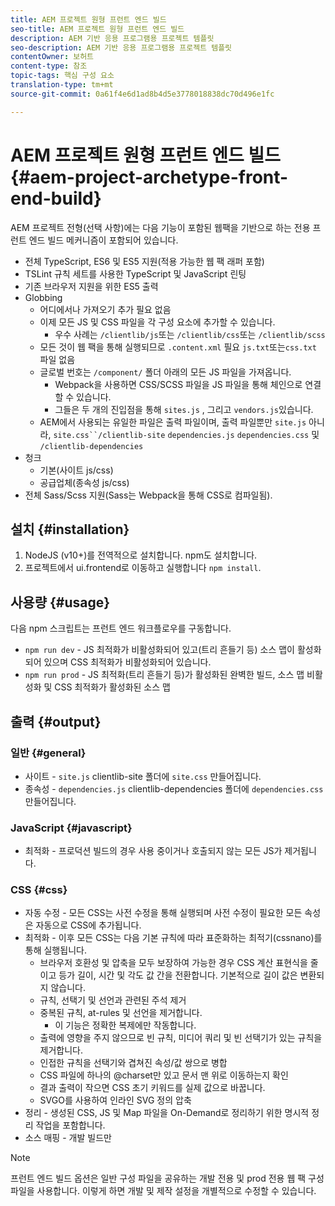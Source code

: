 ```yaml
---
title: AEM 프로젝트 원형 프런트 엔드 빌드
seo-title: AEM 프로젝트 원형 프런트 엔드 빌드
description: AEM 기반 응용 프로그램용 프로젝트 템플릿
seo-description: AEM 기반 응용 프로그램용 프로젝트 템플릿
contentOwner: 보허트
content-type: 참조
topic-tags: 핵심 구성 요소
translation-type: tm+mt
source-git-commit: 0a61f4e6d1ad8b4d5e3778018838dc70d496e1fc

---
```



# AEM 프로젝트 원형 프런트 엔드 빌드 {#aem-project-archetype-front-end-build}

AEM 프로젝트 전형(선택 사항)에는 다음 기능이 포함된 웹팩을 기반으로 하는 전용 프런트 엔드 빌드 메커니즘이 포함되어 있습니다.

* 전체 TypeScript, ES6 및 ES5 지원(적용 가능한 웹 팩 래퍼 포함)
* TSLint 규칙 세트를 사용한 TypeScript 및 JavaScript 린팅
* 기존 브라우저 지원을 위한 ES5 출력
* Globbing
   * 어디에서나 가져오기 추가 필요 없음
   * 이제 모든 JS 및 CSS 파일을 각 구성 요소에 추가할 수 있습니다.
      * 우수 사례는 `/clientlib/js`또는 `/clientlib/css`또는 `/clientlib/scss`
   * 모든 것이 웹 팩을 통해 실행되므로 `.content.xml` 필요 `js.txt`또는`css.txt` 파일 없음
   * 글로벌 번호는 `/component/` 폴더 아래의 모든 JS 파일을 가져옵니다.
      * Webpack을 사용하면 CSS/SCSS 파일을 JS 파일을 통해 체인으로 연결할 수 있습니다.
      * 그들은 두 개의 진입점을 통해 `sites.js` , 그리고 `vendors.js`있습니다.
   * AEM에서 사용되는 유일한 파일은 출력 파일이며, 출력 파일뿐만 `site.js` 아니라, `site.css``/clientlib-site` `dependencies.js` `dependencies.css` 및 `/clientlib-dependencies`
* 청크
   * 기본(사이트 js/css)
   * 공급업체(종속성 js/css)
* 전체 Sass/Scss 지원(Sass는 Webpack을 통해 CSS로 컴파일됨).

## 설치 {#installation}

1. NodeJS [](https://nodejs.org/en/download/) (v10+)를 전역적으로 설치합니다. npm도 설치합니다.
1. 프로젝트에서 ui.frontend로 이동하고 실행합니다 `npm install`.

## 사용량 {#usage}

다음 npm 스크립트는 프런트 엔드 워크플로우를 구동합니다.

* `npm run dev` - JS 최적화가 비활성화되어 있고(트리 흔들기 등) 소스 맵이 활성화되어 있으며 CSS 최적화가 비활성화되어 있습니다.
* `npm run prod` - JS 최적화(트리 흔들기 등)가 활성화된 완벽한 빌드, 소스 맵 비활성화 및 CSS 최적화가 활성화된 소스 맵

## 출력 {#output}

### 일반 {#general}

* 사이트 - `site.js` clientlib-site 폴더에 `site.css` 만들어집니다.
* 종속성 - `dependencies.js` clientlib-dependencies 폴더에 `dependencies.css` 만들어집니다.

### JavaScript {#javascript}

* 최적화 - 프로덕션 빌드의 경우 사용 중이거나 호출되지 않는 모든 JS가 제거됩니다.

### CSS {#css}

* 자동 수정 - 모든 CSS는 사전 수정을 통해 실행되며 사전 수정이 필요한 모든 속성은 자동으로 CSS에 추가됩니다.
* 최적화 - 이후 모든 CSS는 다음 기본 규칙에 따라 표준화하는 최적기(cssnano)를 통해 실행됩니다.
   * 브라우저 호환성 및 압축을 모두 보장하여 가능한 경우 CSS 계산 표현식을 줄이고 등가 길이, 시간 및 각도 값 간을 전환합니다. 기본적으로 길이 값은 변환되지 않습니다.
   * 규칙, 선택기 및 선언과 관련된 주석 제거
   * 중복된 규칙, at-rules 및 선언을 제거합니다.
      * 이 기능은 정확한 복제에만 작동합니다.
   * 출력에 영향을 주지 않으므로 빈 규칙, 미디어 쿼리 및 빈 선택기가 있는 규칙을 제거합니다.
   * 인접한 규칙을 선택기와 겹쳐진 속성/값 쌍으로 병합
   * CSS 파일에 하나의 @charset만 있고 문서 맨 위로 이동하는지 확인
   * 결과 출력이 작으면 CSS 초기 키워드를 실제 값으로 바꿉니다.
   * SVGO를 사용하여 인라인 SVG 정의 압축
* 정리 - 생성된 CSS, JS 및 Map 파일을 On-Demand로 정리하기 위한 명시적 정리 작업을 포함합니다.
* 소스 매핑 - 개발 빌드만

>[!NOTE]
>프런트 엔드 빌드 옵션은 일반 구성 파일을 공유하는 개발 전용 및 prod 전용 웹 팩 구성 파일을 사용합니다. 이렇게 하면 개발 및 제작 설정을 개별적으로 수정할 수 있습니다.
